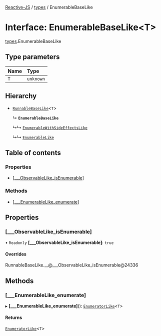 [Reactive-JS](../README.md) / [types](../modules/types.md) / EnumerableBaseLike

# Interface: EnumerableBaseLike<T\>

[types](../modules/types.md).EnumerableBaseLike

## Type parameters

| Name | Type |
| :------ | :------ |
| `T` | `unknown` |

## Hierarchy

- [`RunnableBaseLike`](types.RunnableBaseLike.md)<`T`\>

  ↳ **`EnumerableBaseLike`**

  ↳↳ [`EnumerableWithSideEffectsLike`](types.EnumerableWithSideEffectsLike.md)

  ↳↳ [`EnumerableLike`](types.EnumerableLike.md)

## Table of contents

### Properties

- [[\_\_\_ObservableLike\_isEnumerable]](types.EnumerableBaseLike.md#[___observablelike_isenumerable])

### Methods

- [[\_\_\_EnumerableLike\_enumerate]](types.EnumerableBaseLike.md#[___enumerablelike_enumerate])

## Properties

### [\_\_\_ObservableLike\_isEnumerable]

• `Readonly` **[\_\_\_ObservableLike\_isEnumerable]**: ``true``

#### Overrides

RunnableBaseLike.\_\_@\_\_\_ObservableLike\_isEnumerable@24336

## Methods

### [\_\_\_EnumerableLike\_enumerate]

▸ **[___EnumerableLike_enumerate]**(): [`EnumeratorLike`](types.EnumeratorLike.md)<`T`\>

#### Returns

[`EnumeratorLike`](types.EnumeratorLike.md)<`T`\>
